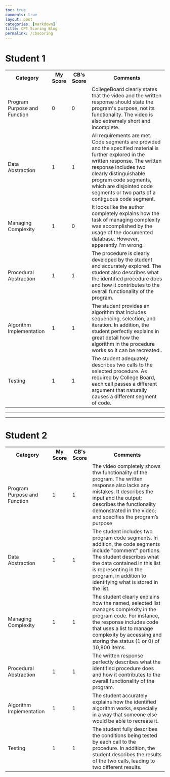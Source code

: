 ```yaml
---
toc: true
comments: true
layout: post
categories: [markdown]
title: CPT Scoring Blog
permalink: /cbscoring
---
```


# Student 1

<table>
    <tr>
     <th>Category</th>
     <th>My Score</th>
     <th>CB's Score</th>
     <th>Comments</th>
    </tr>

<tr>
        <td>
            Program Purpose and Function 
        </td>
        <td>
            0
        </td>
        <td>
            0
        </td>
        <td>
            CollegeBoard clearly states that the video and the written response should state the program's purpose, not its functionality. The video is also extremely short and incomplete.
        </td>
    </tr>

<tr>
        <td>
            Data Abstraction 
        </td>
        <td>
            1
        </td>
        <td>
            1
        </td>
        <td>
            All requirements are met. Code segments are provided and the specified material is further explored in the written response. The written response includes two clearly distinguishable program code segments, which are disjointed code segments or two parts of a contiguous code segment.
        </td>
    </tr>

<tr>
        <td>
            Managing Complexity 
        </td>
        <td>
            1
        </td>
        <td>
            0
        </td>
        <td>
            It looks like the author completely explains how the task of managing complexity was accomplished by the usage of the documented database. However, apparently I'm wrong. 
        </td>
    </tr>

<tr>
        <td>
            Procedural Abstraction 
        </td>
        <td>
            1
        </td>
        <td>
            1
        </td>
        <td>
            The procedure is clearly developed by the student and accurately explored. The student also describes what the identified procedure does and how it contributes to the overall functionality of the program.
        </td>
    </tr>

<tr>
        <td>
            Algorithm Implementation 
        </td>
        <td>
            1
        </td>
        <td>
            1
        </td>
        <td>
            The student provides an algorithm that includes sequencing, selection, and iteration. In addition, the student perfectly explains in great detail how the algorithm in the procedure works so it can be recreated..
        </td>
    </tr>

<tr>
        <td>
            Testing 
        </td>
        <td>
            1
        </td>
        <td>
            1
        </td>
        <td>
            The student adequately describes two calls to the selected procedure. As required by College Board, each call passes a different argument that naturally causes a different segment of code. 
        </td>
    </tr>
</table>

---
---

# Student 2

<table>
    <tr>
     <th>Category</th>
     <th>My Score</th>
     <th>CB's Score</th>
     <th>Comments</th>
    </tr>

<tr>
        <td>
            Program Purpose and Function 
        </td>
        <td>
            1
        </td>
        <td>
            1
        </td>
        <td>
            The video completely shows thw functionality of the program. The written response also lacks any mistakes. It describes the input and the output; describes the functionality demonstrated in the video; and specifies the program’s purpose
        </td>
    </tr>

<tr>
        <td>
            Data Abstraction 
        </td>
        <td>
            1
        </td>
        <td>
            1
        </td>
        <td>
            The student includes two program code segments. In addition, the code segments include "comment" portions. The student describes what the data contained in this list is representing in the program, in addition to identifying what is stored in the list.
        </td>
    </tr>

<tr>
        <td>
            Managing Complexity 
        </td>
        <td>
            1
        </td>
        <td>
            1
        </td>
        <td>
            The student clearly explains how the named, selected list manages complexity in the program code. For instance, the response includes code that uses a list to manage complexity by accessing and storing the status (1 or 0) of 10,800 items.
        </td>
    </tr>

<tr>
        <td>
            Procedural Abstraction 
        </td>
        <td>
            1
        </td>
        <td>
            1
        </td>
        <td>
            The written response perfectly describes what the identified procedure does and how it contributes to the overall functionality of the program.
        </td>
    </tr>

<tr>
        <td>
            Algorithm Implementation 
        </td>
        <td>
            1
        </td>
        <td>
            1
        </td>
        <td>
            The student accurately explains how the identified algorithm works, especially in a way that someone else would be able to recreate it.
        </td>
    </tr>

<tr>
        <td>
            Testing 
        </td>
        <td>
            1
        </td>
        <td>
            1
        </td>
        <td>
            The student fully describes the conditions being tested by each call to the procedure. In addition, the student describes the results of the two calls, leading to two different results.
        </td>
    </tr>
</table>